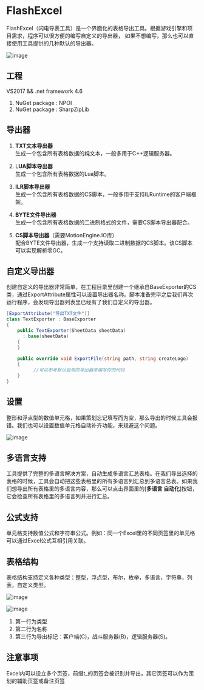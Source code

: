 # FlashExcel
FlashExcel（闪电导表工具）是一个界面化的表格导出工具。根据游戏引擎和项目需求，程序可以很方便的编写自定义的导出器，
如果不想编写，那么也可以直接使用工具提供的几种默认的导出器。  

![image](https://github.com/gmhevinci/FlashExcel/blob/master/Docs/Image/img1.png)

## 工程
VS2017 && .net framework 4.6
1. NuGet package : NPOI
2. NuGet package : SharpZipLib

## 导出器
1. **TXT文本导出器**  
生成一个包含所有表格数据的纯文本，一般多用于C++逻辑服务器。  

2. L**UA脚本导出器**  
生成一个包含所有表格数据的Lua脚本。  

3. **ILR脚本导出器**  
生成一个包含所有表格数据的CS脚本，一般多用于支持ILRuntime的客户端框架。  

4. **BYTE文件导出器**  
生成一个包含所有表格数据的二进制格式的文件，需要CS脚本导出器配合。  

5. **CS脚本导出器**（需要MotionEngine.IO库）  
配合BYTE文件导出器，生成一个支持读取二进制数据的CS脚本。该CS脚本可以实现解析零GC。

## 自定义导出器
创建自定义的导出器非常简单，在工程目录里创建一个继承自BaseExporter的CS类，通过ExportAttribute属性可以设置导出器名称。脚本准备完毕之后我们再次运行程序，会发现导出器列表里已经有了我们自定义的导出器。
```C#
[ExportAttribute("导出TXT文件")]
class TextExporter : BaseExporter
{
	public TextExporter(SheetData sheetData)
	  : base(sheetData)
	{
	}
  
	public override void ExportFile(string path, string createLogo)
	{
          //可以参考默认自带的导出器来编写你的代码
	}
}
```

## 设置
整形和浮点型的数值单元格，如果策划忘记填写而为空，那么导出的时候工具会报错。我们也可以设置数值单元格自动补齐功能，来规避这个问题。

![image](https://github.com/gmhevinci/FlashExcel/blob/master/Docs/Image/img4.png)

## 多语言支持
工具提供了完整的多语言解决方案，自动生成多语言汇总表格。在我们导出选择的表格的时候，工具会自动把这些表格里的所有多语言列汇总到多语言总表。如果我们想导出所有表格里的多语言内容，那么可以点击界面里的[**多语言 自动化**]按钮，它会检查所有表格里的多语言列并进行汇总。

## 公式支持
单元格支持数值公式和字符串公式。例如：同一个Excel里的不同页签里的单元格可以通过Excel公式互相引用关联。

## 表格结构
表格结构支持定义各种类型：整型，浮点型，布尔，枚举，多语言，字符串，列表，自定义类型。  

![image](https://github.com/gmhevinci/FlashExcel/blob/master/Docs/Image/img2.png)  

![image](https://github.com/gmhevinci/FlashExcel/blob/master/Docs/Image/img3.png)
1. 第一行为类型
2. 第二行为名称
3. 第三行为导出标记：客户端(C)，战斗服务器(B)，逻辑服务器(S)。

## 注意事项
Excel内可以设立多个页签，前缀t_的页签会被识别并导出，其它页签可以作为策划的辅助页签或备注页签
